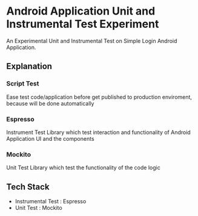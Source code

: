 # Android Application Unit and Instrumental Test Experiment
An Experimental Unit and Instrumental Test on Simple Login Android Application. 

## Explanation
### Script Test
Ease test code/application before get published to production enviroment, because will be done automatically

### Espresso
Instrument Test Library which test interaction and functionality of Android Application UI and the components

### Mockito
Unit Test Library which test the functionality of the code logic

## Tech Stack
- Instrumental Test : Espresso
- Unit Test : Mockito